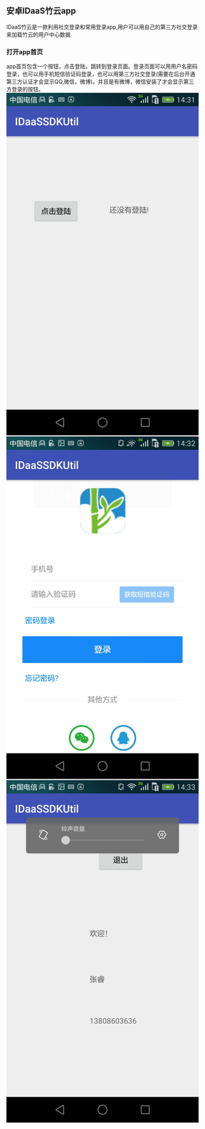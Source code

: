## 安卓IDaaS竹云app

IDaaS竹云是一款利用社交登录和常用登录app,用户可以用自己的第三方社交登录来加载竹云的用户中心数据



### 打开app首页

app首页包含一个按钮，点击登陆，跳转到登录页面。登录页面可以用用户名密码登录，也可以用手机短信验证码登录，也可以用第三方社交登录(需要在后台开通第三方认证才会显示QQ,微信，微博)。并且是有微博，微信安装了才会显示第三方登录的按钮。
![Image](/images/11.png)
![Image](/images/22.png)
![Image](/images/33.png)





